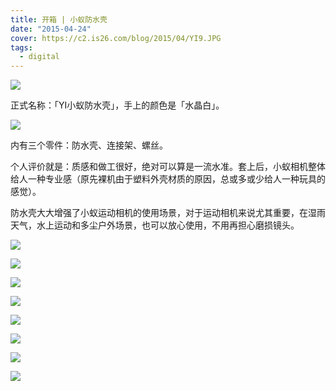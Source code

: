 ```yaml
---
title: 开箱 | 小蚁防水壳
date: "2015-04-24"
cover: https://c2.is26.com/blog/2015/04/YI9.JPG
tags:
  - digital
---
```


![](https://c2.is26.com/blog/2015/04/YI9.JPG)

正式名称：「YI小蚁防水壳」，手上的颜色是「水晶白」。

![](https://c2.is26.com/blog/2015/04/YI0.JPG)

内有三个零件：防水壳、连接架、螺丝。

个人评价就是：质感和做工很好，绝对可以算是一流水准。套上后，小蚁相机整体给人一种专业感（原先裸机由于塑料外壳材质的原因，总或多或少给人一种玩具的感觉）。

防水壳大大增强了小蚁运动相机的使用场景，对于运动相机来说尤其重要，在湿雨天气，水上运动和多尘户外场景，也可以放心使用，不用再担心磨损镜头。

![](https://c2.is26.com/blog/2015/04/YI8.JPG)

![](https://c2.is26.com/blog/2015/04/YI7.JPG)

![](https://c2.is26.com/blog/2015/04/YI2.JPG)

![](https://c2.is26.com/blog/2015/04/YI5.JPG)

![](https://c2.is26.com/blog/2015/04/YI6.JPG)

![](https://c2.is26.com/blog/2015/04/YI4.JPG)

![](https://c2.is26.com/blog/2015/04/YI1.JPG)

![](https://c2.is26.com/blog/2015/04/YI3.JPG)
